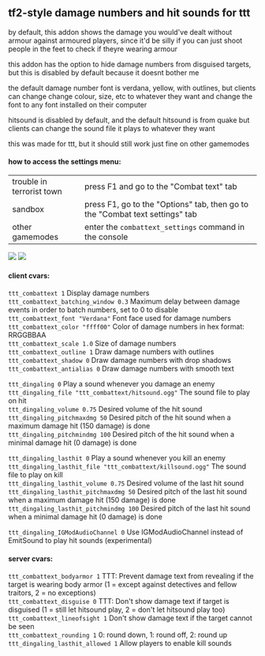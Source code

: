 ## tf2-style damage numbers and hit sounds for ttt

by default, this addon shows the damage you would've dealt without armour against armoured players, since it'd be silly if you can just shoot people in the feet to check if theyre wearing armour

this addon has the option to hide damage numbers from disguised targets, but this is disabled by default because it doesnt bother me

the default damage number font is verdana, yellow, with outlines, but clients can change change colour, size, etc to whatever they want and change the font to any font installed on their computer

hitsound is disabled by default, and the default hitsound is from quake but clients can change the sound file it plays to whatever they want

this was made for ttt, but it should still work just fine on other gamemodes

#### how to access the settings menu:

|||
|-|-|
| trouble in terrorist town | press F1 and go to the "Combat text" tab |
| sandbox | press F1, go to the "Options" tab, then go to the "Combat text settings" tab |
| other gamemodes | enter the `combattext_settings` command in the console |

![](https://user-images.githubusercontent.com/52103358/104728539-fba8d980-5771-11eb-99a9-7f6a18c943af.png)
![](https://user-images.githubusercontent.com/52103358/104728561-08c5c880-5772-11eb-9381-85ce170fd8d1.png)

#### client cvars:
`ttt_combattext 1` Display damage numbers  
`ttt_combattext_batching_window 0.3` Maximum delay between damage events in order to batch numbers, set to 0 to disable  
`ttt_combattext_font "Verdana"` Font face used for damage numbers  
`ttt_combattext_color "ffff00"` Color of damage numbers in hex format: RRGGBBAA  
`ttt_combattext_scale 1.0` Size of damage numbers  
`ttt_combattext_outline 1` Draw damage numbers with outlines  
`ttt_combattext_shadow 0` Draw damage numbers with drop shadows  
`ttt_combattext_antialias 0` Draw damage numbers with smooth text  

`ttt_dingaling 0` Play a sound whenever you damage an enemy  
`ttt_dingaling_file "ttt_combattext/hitsound.ogg"` The sound file to play on hit  
`ttt_dingaling_volume 0.75` Desired volume of the hit sound  
`ttt_dingaling_pitchmaxdmg 50` Desired pitch of the hit sound when a maximum damage hit (150 damage) is done  
`ttt_dingaling_pitchmindmg 100` Desired pitch of the hit sound when a minimal damage hit (0 damage) is done  

`ttt_dingaling_lasthit 0` Play a sound whenever you kill an enemy  
`ttt_dingaling_lasthit_file "ttt_combattext/killsound.ogg"` The sound file to play on kill  
`ttt_dingaling_lasthit_volume 0.75` Desired volume of the last hit sound  
`ttt_dingaling_lasthit_pitchmaxdmg 50` Desired pitch of the last hit sound when a maximum damage hit (150 damage) is done  
`ttt_dingaling_lasthit_pitchmindmg 100` Desired pitch of the last hit sound when a minimal damage hit (0 damage) is done  

`ttt_dingaling_IGModAudioChannel 0` Use IGModAudioChannel instead of EmitSound to play hit sounds (experimental)  

#### server cvars:
`ttt_combattext_bodyarmor 1` TTT: Prevent damage text from revealing if the target is wearing body armor (1 = except against detectives and fellow traitors, 2 = no exceptions)  
`ttt_combattext_disguise 0` TTT: Don't show damage text if target is disguised (1 = still let hitsound play, 2 = don't let hitsound play too)  
`ttt_combattext_lineofsight 1` Don't show damage text if the target cannot be seen  
`ttt_combattext_rounding 1` 0: round down, 1: round off, 2: round up  
`ttt_dingaling_lasthit_allowed 1` Allow players to enable kill sounds  

